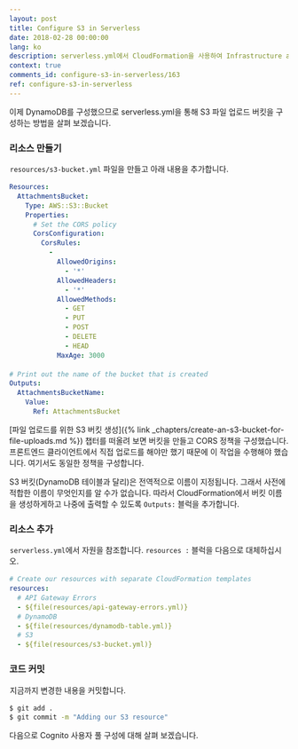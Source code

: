 ```yaml
---
layout: post
title: Configure S3 in Serverless
date: 2018-02-28 00:00:00
lang: ko
description: serverless.yml에서 CloudFormation을 사용하여 Infrastructure as Code 패턴으로 사용하여 S3 버킷을 정의 할 수 있습니다. 우리는 CORS 정책을 설정하고 생성된 버켓의 이름을 출력 할 것입니다.
context: true
comments_id: configure-s3-in-serverless/163
ref: configure-s3-in-serverless
---
```


이제 DynamoDB를 구성했으므로 serverless.yml을 통해 S3 파일 업로드 버킷을 구성하는 방법을 살펴 보겠습니다.

### 리소스 만들기


<img class="code-marker" src="/assets/s.png" />`resources/s3-bucket.yml` 파일을 만들고 아래 내용을 추가합니다.

``` yml
Resources:
  AttachmentsBucket:
    Type: AWS::S3::Bucket
    Properties:
      # Set the CORS policy
      CorsConfiguration:
        CorsRules:
          -
            AllowedOrigins:
              - '*'
            AllowedHeaders:
              - '*'
            AllowedMethods:
              - GET
              - PUT
              - POST
              - DELETE
              - HEAD
            MaxAge: 3000

# Print out the name of the bucket that is created
Outputs:
  AttachmentsBucketName:
    Value:
      Ref: AttachmentsBucket
```

[파일 업로드를 위한 S3 버킷 생성]({% link _chapters/create-an-s3-bucket-for-file-uploads.md %}) 챕터를 떠올려 보면 버킷을 만들고 CORS 정책을 구성했습니다. 프론트엔드 클라이언트에서 직접 업로드를 해야만 했기 때문에 이 작업을 수행해야 했습니다. 여기서도 동일한 정책을 구성합니다.

S3 버킷(DynamoDB 테이블과 달리)은 전역적으로 이름이 지정됩니다. 그래서 사전에 적합한 이름이 무엇인지를 알 수가 없습니다. 따라서 CloudFormation에서 버킷 이름을 생성하게하고 나중에 출력할 수 있도록 `Outputs:` 블럭을 추가합니다.

### 리소스 추가

<img class="code-marker" src="/assets/s.png" />`serverless.yml`에서 자원을 참조합니다. `resources :` 블럭을 다음으로 대체하십시오.

``` yml
# Create our resources with separate CloudFormation templates
resources:
  # API Gateway Errors
  - ${file(resources/api-gateway-errors.yml)}
  # DynamoDB
  - ${file(resources/dynamodb-table.yml)}
  # S3
  - ${file(resources/s3-bucket.yml)}
```

### 코드 커밋

<img class="code-marker" src="/assets/s.png" />지금까지 변경한 내용을 커밋합니다.

``` bash
$ git add .
$ git commit -m "Adding our S3 resource"
```

다음으로 Cognito 사용자 풀 구성에 대해 살펴 보겠습니다.
